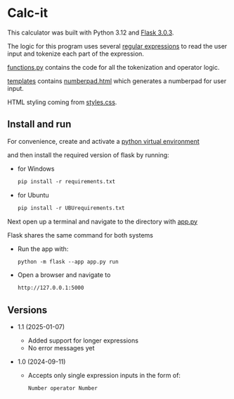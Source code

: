# Calc-it

This calculator was built with Python 3.12 and [Flask 3.0.3](requirements.txt).

The logic for this program uses several [regular expressions](https://en.wikipedia.org/wiki/Regular_expression) to read the user input
and tokenize each part of the expression.

[functions.py](functions.py) contains the code for all the tokenization and operator logic.

[templates](templates/) contains [numberpad.html](templates/numberpad.html) which generates a numberpad for user input.

HTML styling coming from [styles.css](static/styles.css).

## Install and run

For convenience, create and activate a [python virtual environment](https://docs.python.org/3/library/venv.html)

and then install the required version of flask by running:

- for Windows

  ```markdown
  pip install -r requirements.txt
  ```

- for Ubuntu

  ```markdown
  pip install -r UBUrequirements.txt
  ```

Next open up a terminal and navigate to the directory with [app.py](app.py)

Flask shares the same command for both systems

- Run the app with:

  ```markdown
  python -m flask --app app.py run
  ```

- Open a browser and navigate to

  ```html
  http://127.0.0.1:5000
  ```

## Versions

- 1.1 (2025-01-07)

  - Added support for longer expressions
  - No error messages yet

- 1.0 (2024-09-11)

  - Accepts only single expression inputs in the form of:

    ```text
    Number operator Number
    ```
